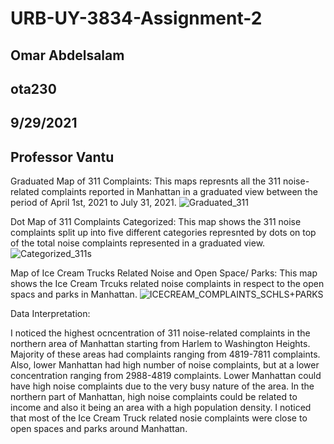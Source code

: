 # URB-UY-3834-Assignment-2
## Omar Abdelsalam
## ota230
## 9/29/2021
## Professor Vantu 

Graduated Map of 311 Complaints: 
This maps represnts all the 311 noise-related complaints reported in Manhattan in a graduated view between the period of April 1st, 2021 to July 31, 2021. 
![Graduated_311](https://user-images.githubusercontent.com/52751378/137824468-c8883cec-835e-44a5-86e9-677bc7160dcf.png)

Dot Map of 311 Complaints Categorized: 
This map shows the 311 noise complaints split up into five different categories represnted by dots on top of the total noise complaints represented in a graduated view. 
![Categorized_311s](https://user-images.githubusercontent.com/52751378/137824491-36915b3a-52b0-4ac3-8e95-4d47e2a20d05.png)

Map of Ice Cream Trucks Related Noise and Open Space/ Parks:
This map shows the Ice Cream Trcuks related noise complaints in respect to the open spacs and parks in Manhattan. 
![ICECREAM_COMPLAINTS_SCHLS+PARKS](https://user-images.githubusercontent.com/52751378/139091279-42ed5bca-d41e-4077-81fa-1b9ca485ee3a.png)

Data Interpretation: 

I noticed the highest ocncentration of 311 noise-related complaints in the northern area of Manhattan starting from Harlem to Washington Heights. Majority of these areas had complaints ranging from 4819-7811 complaints. Also, lower Manhattan had high number of noise complaints, but at a lower concentration ranging from 2988-4819 complaints. Lower Manhattan could have high noise complaints due to the very busy nature of the area. In the northern part of Manhattan, high noise complaints could be related to income and also it being an area with a high population density. I noticed that most of the Ice Cream Truck related nosie complaints were close to open spaces and parks around Manhattan.  
